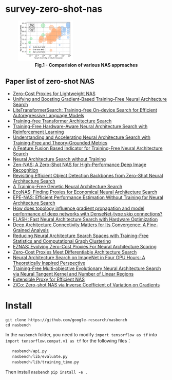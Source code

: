 # survey-zero-shot-nas

<figure>
<img src="./stat.svg" alt="Comparision of various NAS approaches" style="width:40%">
<figcaption align = "center"><b>Fig.1 - Comparision of various NAS approaches</b></figcaption>
</figure>


## Paper list of zero-shot NAS
- [Zero-Cost Proxies for Lightweight NAS](https://arxiv.org/abs/2101.08134)
- [Unifying and Boosting Gradient-Based Training-Free Neural Architecture Search](https://arxiv.org/abs/2201.09785)
- [LiteTransformerSearch: Training-free On-device Search for Efficient Autoregressive Language Models](https://arxiv.org/abs/2203.02094)
- [Training-free Transformer Architecture Search](https://openaccess.thecvf.com/content/CVPR2022/html/Zhou_Training-Free_Transformer_Architecture_Search_CVPR_2022_paper.html)
- [Training-Free Hardware-Aware Neural Architecture Search with Reinforcement Learning](https://koreascience.kr/article/JAKO202103953762146.pdf)
- [Understanding and Accelerating Neural Architecture Search with Training-Free and Theory-Grounded Metrics](https://arxiv.org/abs/2108.11939)
- [A Feature Fusion Based Indicator for Training-Free Neural Architecture Search](https://ieeexplore.ieee.org/abstract/document/9548935)
- [Neural Architecture Search without Training](https://proceedings.mlr.press/v139/mellor21a.html)
- [Zen-NAS: A Zero-Shot NAS for High-Performance Deep Image Recognition](https://openaccess.thecvf.com/content/ICCV2021/html/Lin_Zen-NAS_A_Zero-Shot_NAS_for_High-Performance_Image_Recognition_ICCV_2021_paper.html)
- [Revisiting Efficient Object Detection Backbones from Zero-Shot Neural Architecture Search](https://arxiv.org/abs/2111.13336)
- [A Training-Free Genetic Neural Architecture Search](https://dl.acm.org/doi/abs/10.1145/3491396.3506510)
- [EcoNAS: Finding Proxies for Economical Neural Architecture Search](https://openaccess.thecvf.com/content_CVPR_2020/html/Zhou_EcoNAS_Finding_Proxies_for_Economical_Neural_Architecture_Search_CVPR_2020_paper.html)
- [EPE-NAS: Efficient Performance Estimation Without Training for Neural Architecture Search](https://link.springer.com/chapter/10.1007/978-3-030-86383-8_44)
- [How does topology influence gradient propagation and model performance of deep networks with DenseNet-type skip connections?]()
- [FLASH: Fast Neural Architecture Search with Hardware Optimization](https://dl.acm.org/doi/abs/10.1145/3476994)
- [Deep Architecture Connectivity Matters for Its Convergence: A Fine-Grained Analysis](https://arxiv.org/abs/2205.05662)
- [Reducing Neural Architecture Search Spaces with Training-Free Statistics and Computational Graph Clustering](https://arxiv.org/pdf/2204.14103.pdf)
- [EZNAS: Evolving Zero-Cost Proxies For Neural Architecture Scoring ](https://openreview.net/forum?id=lSqaDG4dvdt)
- [Zero-Cost Proxies Meet Differentiable Architecture Search](https://arxiv.org/abs/2106.06799)
- [Neural Architecture Search on ImageNet in Four GPU Hours: A Theoretically Inspired Perspective](https://arxiv.org/abs/2102.11535)
- [Training-Free Multi-objective Evolutionary Neural Architecture Search via Neural Tangent Kernel and Number of Linear Regions](https://link.springer.com/chapter/10.1007/978-3-030-92270-2_29)
- [Extensible Proxy for Efficient NAS](https://arxiv.org/abs/2210.09459)
- [ZiCo: Zero-shot NAS via Inverse Coefficient of Variation on Gradients](https://arxiv.org/abs/2301.11300)

# Install
```pip install -r requirement.txt
git clone https://github.com/google-research/nasbench
cd nasbench
```
In the `nasbench` folder, you need to modify `import tensorflow as tf` into `import tensorflow.compat.v1 as tf` for the following files：
```example.py
   nasbench/api.py
   nasbench/lib/evaluate.py
   nasbench/lib/training_time.py
```
Then install `nasbench`
`pip install -e .`

